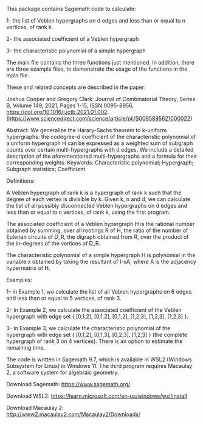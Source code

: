 This package contains Sagemath code to calculate:

1- the list of Veblen hypergraphs on d edges and less than or equal to n vertices, of rank k.

2- the associated coefficient of a Veblen hypergraph

3- the characteristic polynomial of a simple hypergraph

The main file contains the three functions just mentioned. In addition, there are three example files, to demonstrate the usage of the functions in the main file. 

These and related concepts are described in the paper:

Joshua Cooper and Gregory Clark:
Journal of Combinatorial Theory, Series B,
Volume 149,
2021,
Pages 1-15,
ISSN 0095-8956,
https://doi.org/10.1016/j.jctb.2021.01.002.
(https://www.sciencedirect.com/science/article/pii/S0095895621000022)

Abstract: We generalize the Harary-Sachs theorem to k-uniform hypergraphs: the codegree-d coefficient of the characteristic polynomial of a uniform hypergraph H can be expressed as a weighted sum of subgraph counts over certain multi-hypergraphs with d edges. We include a detailed description of the aforementioned multi-hypergraphs and a formula for their corresponding weights.
Keywords: Characteristic polynomial; Hypergraph; Subgraph statistics; Coefficient

Definitions: 

A Veblen hypergraph of rank k is a hypergraph of rank k such that the degree of each vertex is divisible by k. Given k, n and d, we can calculate the list of all possibly disconnected Veblen hypergraphs on d edges and less than or equal to n vertices, of rank k, using the first program.

The associated coefficient of a Veblen hypergraph H is the rational number obtained by summing, over all rootings R of H, the ratio of the number of Eulerian circuits of D_R, the digraph obtained from R, over the product of the in-degrees of the vertices of D_R. 

The characteristic polynomial of a simple hypergraph H is polynomial in the variable x obtained by taking the resultant of I-xA, where A is the adjacency hypermatrix of H.

Examples:

1- In Example 1, we calculate the list of all Veblen hypergraphs on 6 edges and less than or equal to 5 vertices, of rank 3. 

2- In Example 2, we calculate the associated coefficient of the Veblen hypergraph with edge set { [0,1,2], [0,1,2], [0,1,2], [1,2,3], [1,2,3], [1,2,3] }. 

3- In Example 3, we calculate the characteristic polynomial of the hypergraph with edge set { [0,1,2], [0,1,3], [0,2,3], [1,2,3] } (the complete hypergraph of rank 3 on 4 vertices). There is an option to estimate the remaining time. 

The code is written in Sagemath 9.7, which is available in WSL2 (Windows Subsystem for Linux) in Windows 11. The third program requires Macaulay 2, a software system for algebraic geometry.

Download Sagemath: https://www.sagemath.org/

Download WSL2: https://learn.microsoft.com/en-us/windows/wsl/install

Download Macaulay 2: http://www2.macaulay2.com/Macaulay2/Downloads/


